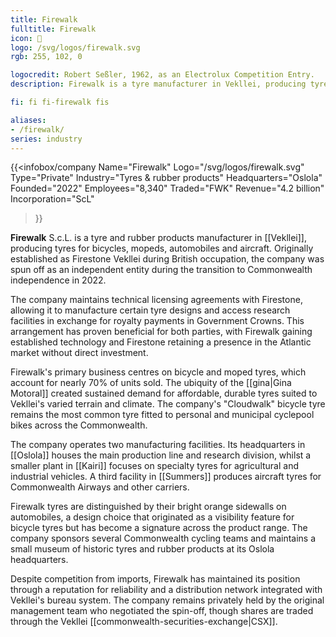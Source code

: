 ```yaml
---
title: Firewalk
fulltitle: Firewalk
icon: 🛞
logo: /svg/logos/firewalk.svg
rgb: 255, 102, 0

logocredit: Robert Seßler, 1962, as an Electrolux Competition Entry.
description: Firewalk is a tyre manufacturer in Vekllei, producing tyres for bicycles, automobiles and aircraft. It originated as a subsidiary of Firestone before independence.

fi: fi fi-firewalk fis

aliases:
- /firewalk/
series: industry
---
```


 {{<infobox/company
	  Name="Firewalk"
	  Logo="/svg/logos/firewalk.svg"
	  Type="Private"
	  Industry="Tyres & rubber products"
	  Headquarters="Oslola"
	  Founded="2022"
	  Employees="8,340"
	  Traded="FWK"
	  Revenue="4.2 billion"
	  Incorporation="ScL"
  >}}

<span class="fi fi-firewalk fis"></span> **Firewalk** S.c.L. is a tyre and rubber products manufacturer in [[Vekllei]], producing tyres for bicycles, mopeds, automobiles and aircraft. Originally established as Firestone Vekllei during British occupation, the company was spun off as an independent entity during the transition to Commonwealth independence in 2022.

The company maintains technical licensing agreements with Firestone, allowing it to manufacture certain tyre designs and access research facilities in exchange for royalty payments in Government Crowns. This arrangement has proven beneficial for both parties, with Firewalk gaining established technology and Firestone retaining a presence in the Atlantic market without direct investment.

Firewalk's primary business centres on bicycle and moped tyres, which account for nearly 70% of units sold. The ubiquity of the [[gina|Gina Motoral]] created sustained demand for affordable, durable tyres suited to Vekllei's varied terrain and climate. The company's "Cloudwalk" bicycle tyre remains the most common tyre fitted to personal and municipal cyclepool bikes across the Commonwealth.

The company operates two manufacturing facilities. Its headquarters in [[Oslola]] houses the main production line and research division, whilst a smaller plant in [[Kairi]] focuses on specialty tyres for agricultural and industrial vehicles. A third facility in [[Summers]] produces aircraft tyres for Commonwealth Airways and other carriers.

Firewalk tyres are distinguished by their bright orange sidewalls on automobiles, a design choice that originated as a visibility feature for bicycle tyres but has become a signature across the product range. The company sponsors several Commonwealth cycling teams and maintains a small museum of historic tyres and rubber products at its Oslola headquarters.

Despite competition from imports, Firewalk has maintained its position through a reputation for reliability and a distribution network integrated with Vekllei's bureau system. The company remains privately held by the original management team who negotiated the spin-off, though shares are traded through the Vekllei [[commonwealth-securities-exchange|CSX]].